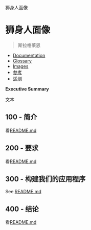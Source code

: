 狮身人面像

# 狮身人面像

> 斯拉格莱恩

-   [Documentation](./DOCUMENTATION.md)
-   [Glossary](./GLOSSARY.md)
-   [Images](./IMAGES.md)
-   [参考](./REFERENCES.md)
-   [遥测](./TELEMETRY.md)

**Executive Summary**

文本

## 100 - 简介

看[README.md](./100/README.md)

## 200 - 要求

看[README.md](./200/README.md)

## 300 - 构建我们的应用程序

See [README.md](./300/README.md)

## 400 - 结论

看[README.md](./400/README.md)
